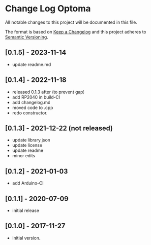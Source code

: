# Change Log Optoma

All notable changes to this project will be documented in this file.

The format is based on [Keep a Changelog](http://keepachangelog.com/)
and this project adheres to [Semantic Versioning](http://semver.org/).


## [0.1.5] - 2023-11-14
- update readme.md


## [0.1.4] - 2022-11-18
- released 0.1.3 after (to prevent gap)
- add RP2040 in build-CI
- add changelog.md
- moved code to .cpp
- redo constructor.

## [0.1.3] - 2021-12-22  (not released)
- update library.json
- update license
- update readme
- minor edits

## [0.1.2] - 2021-01-03
- add Arduino-CI

## [0.1.1] - 2020-07-09
- initial release

## [0.1.0] - 2017-11-27
- initial version.

